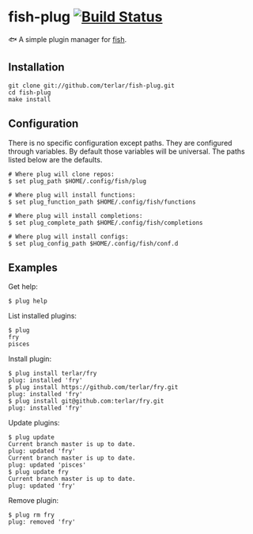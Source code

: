 # fish-plug [![Build Status](https://travis-ci.org/terlar/fish-plug.png?branch=master)](https://travis-ci.org/terlar/fish-plug)

:fish: A simple plugin manager for [fish](https://github.com/fish-shell/fish-shell).

## Installation

```fish
git clone git://github.com/terlar/fish-plug.git
cd fish-plug
make install
```

## Configuration

There is no specific configuration except paths. They are configured
through variables. By default those variables will be universal. The
paths listed below are the defaults.

```fish
# Where plug will clone repos:
$ set plug_path $HOME/.config/fish/plug

# Where plug will install functions:
$ set plug_function_path $HOME/.config/fish/functions

# Where plug will install completions:
$ set plug_complete_path $HOME/.config/fish/completions

# Where plug will install configs:
$ set plug_config_path $HOME/.config/fish/conf.d
```

## Examples

Get help:

```fish
$ plug help
```

List installed plugins:

```fish
$ plug
fry
pisces
```

Install plugin:

```fish
$ plug install terlar/fry
plug: installed 'fry'
$ plug install https://github.com/terlar/fry.git
plug: installed 'fry'
$ plug install git@github.com:terlar/fry.git
plug: installed 'fry'
```

Update plugins:

```fish
$ plug update
Current branch master is up to date.
plug: updated 'fry'
Current branch master is up to date.
plug: updated 'pisces'
$ plug update fry
Current branch master is up to date.
plug: updated 'fry'
```

Remove plugin:

```fish
$ plug rm fry
plug: removed 'fry'
```
